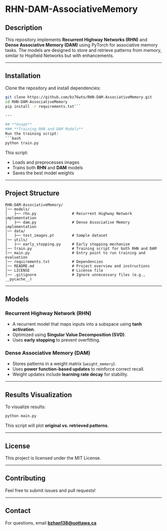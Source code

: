 # RHN-DAM-AssociativeMemory

## Description
This repository implements **Recurrent Highway Networks (RHN)** and **Dense Associative Memory (DAM)** using PyTorch for associative memory tasks. The models are designed to store and retrieve patterns from memory, similar to Hopfield Networks but with enhancements.

---

## **Installation**
Clone the repository and install dependencies:
```bash
git clone https://github.com/bz76wto/RHN-DAM-AssociativeMemory.git
cd RHN-DAM-AssociativeMemory
pip install -r requirements.txt```

---

## **Usage**
### **Training RHN and DAM Models**
Run the training script:
```bash
python train.py
```
This script:
- Loads and preprocesses images
- Trains both **RHN** and **DAM** models
- Saves the best model weights

---

## **Project Structure**
```
RHN-DAM-AssociativeMemory/
│── models/
│   ├── rhn.py                # Recurrent Highway Network implementation
│   ├── dam.py                # Dense Associative Memory implementation
│── data/
│   ├── test_images.pt        # Sample dataset
│── utils/
│   ├── early_stopping.py     # Early stopping mechanism
│── train.py                  # Training script for both RHN and DAM
│── main.py                   # Entry point to run training and evaluation
│── requirements.txt          # Dependencies
│── README.md                 # Project overview and instructions
│── LICENSE                   # License file
│── .gitignore                # Ignore unnecessary files (e.g., __pycache__)
```

---

## **Models**
### **Recurrent Highway Network (RHN)**
- A recurrent model that maps inputs into a subspace using **tanh activation**.
- Optimized using **Singular Value Decomposition (SVD)**.
- Uses **early stopping** to prevent overfitting.

### **Dense Associative Memory (DAM)**
- Stores patterns in a weight matrix (`weight_memory`).
- Uses **power function-based updates** to reinforce correct recall.
- Weight updates include **learning rate decay** for stability.

---

## **Results Visualization**
To visualize results:
```bash
python main.py
```
This script will plot **original vs. retrieved patterns**.

---

## **License**
This project is licensed under the MIT License.

---

## **Contributing**
Feel free to submit issues and pull requests!

---

## **Contact**
For questions, email **bzhan138@uottawa.ca**

